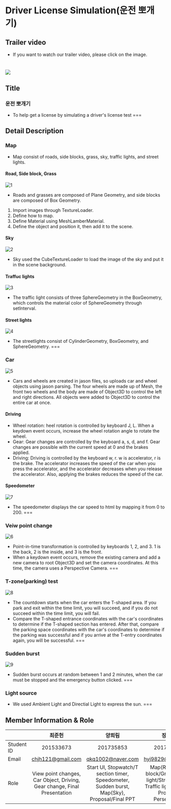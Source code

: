 Driver License Simulation(운전 뽀개기)
===

## Trailer video
* If you want to watch our trailer video, please click on the image.

[![](https://img.youtube.com/vi/fStbaCUpIW0/0.jpg)](http://www.youtube.com/watch?v=fStbaCUpIW0 "")
===
## Title
### 운전 뽀개기
* To help get a license by simulating a driver's license test
===

## Detail Description
### Map
- Map consist of roads, side blocks, grass, sky, traffic lights, and street lights.
#### Road, Side block, Grass
![1](https://github.com/JunHeon-Ch/Driver_License_Simulation/blob/main/wiki_image/1.PNG)
- Roads and grasses are composed of Plane Geometry, and side blocks are composed of Box Geometry.
1. Import images through TextureLoader.
2. Define how to map.
3. Define Material using MeshLamberMaterial.
4. Define the object and position it, then add it to the scene.
#### Sky
![2](https://github.com/JunHeon-Ch/Driver_License_Simulation/blob/main/wiki_image/2.PNG)
- Sky used the CubeTextureLoader to load the image of the sky and put it in the scene background.
#### Traffuc lights
![3](https://github.com/JunHeon-Ch/Driver_License_Simulation/blob/main/wiki_image/3.PNG)
- The traffic light consists of three SphereGeometry in the BoxGeometry, which controls the material color of SphereGeometry through setInterval.
#### Street lights
![4](https://github.com/JunHeon-Ch/Driver_License_Simulation/blob/main/wiki_image/4.PNG)
- The streetlights consist of CylinderGeometry, BoxGeometry, and SphereGeometry.
===

### Car
![5](https://github.com/JunHeon-Ch/Driver_License_Simulation/blob/main/wiki_image/5.PNG)
- Cars and wheels are created in jason files, so uploads car and wheel objects using jason parsing. The four wheels are made up of Mesh, the front two wheels and the body are made of Object3D to control the left and right directions. All objects were added to Object3D to control the entire car at once.
#### Driving
- Wheel rotation: heel rotation is controlled by keyboard J, L. When a keydown event occurs, increase the wheel rotation angle to rotate the wheel.
- Gear: Gear changes are controlled by the keyboard a, s, d, and f. Gear changes are possible with the current speed at 0 and the brakes applied.
- Driving: Driving is controlled by the keyboard w, r. w is accelerator, r is the brake. The accelerator increases the speed of the car when you press the accelerator, and the accelerator decreases when you release the accelerator. Also, applying the brakes reduces the speed of the car.
#### Speedometer
![7](https://github.com/JunHeon-Ch/Driver_License_Simulation/blob/main/wiki_image/7.PNG)
- The speedometer displays the car speed to html by mapping it from 0 to 200.
===

### Veiw point change
![6](https://github.com/JunHeon-Ch/Driver_License_Simulation/blob/main/wiki_image/6.PNG)
- Point-in-time transformation is controlled by keyboards 1, 2, and 3. 1 is the back, 2 is the inside, and 3 is the front.
- When a keydown event occurs, remove the existing camera and add a new camera to root Object3D and set the camera coordinates. At this time, the camera uses a Perspective Camera.
===

### T-zone(parking) test
![8](https://github.com/JunHeon-Ch/Driver_License_Simulation/blob/main/wiki_image/8.PNG)
- The countdown starts when the car enters the T-shaped area. If you park and exit within the time limit, you will succeed, and if you do not succeed within the time limit, you will fail.
- Compare the T-shaped entrance coordinates with the car's coordinates to determine if the T-shaped section has entered. After that, compare the parking space coordinates with the car's coordinates to determine if the parking was successful and if you arrive at the T-entry coordinates again, you will be successful.
===

### Sudden burst
![9](https://github.com/JunHeon-Ch/Driver_License_Simulation/blob/main/wiki_image/9.png)
- Sudden burst occurs at random between 1 and 2 minutes, when the car must be stopped and the emergency button clicked.
===

### Light source
- We used Ambient Light and Directial Light to express the sun.
===

## Member Information & Role
||최준헌 | 양희림 | 장하영 |
|:-|:-:|:-:|:-:|
Student ID| 201533673 | 201735853 | 201735872 |
Email |chjh121@gmail.com|qkq1002@naver.com|hyj9829@gmail.com|
Role |View point changes, Car Object, Driving, Gear change, Final Presentation|Start UI, Stopwatch/T section timer, Speedometer, Sudden burst, Map(Sky), Proposal/Final PPT|Map(Road/Side block/Grass/Traffic light/Street Lamp), Traffic light change, Proposal Persentation|
